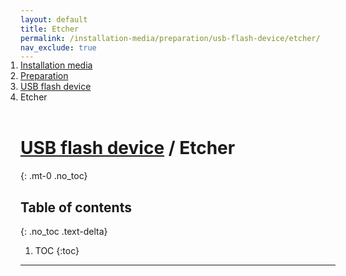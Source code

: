 ```yaml
---
layout: default
title: Etcher
permalink: /installation-media/preparation/usb-flash-device/etcher/
nav_exclude: true
---
```


<ol class="breadcrumb-nav-list" style="padding-left:0; position:relative; top:-17px;">
    <li class="breadcrumb-nav-list-item"><a href="https://chaosdynamix.github.io/Andromeda/installation-media/">Installation media</a></li>
    <li class="breadcrumb-nav-list-item"><a href="https://chaosdynamix.github.io/Andromeda/installation-media/preparation/">Preparation</a></li>
    <li class="breadcrumb-nav-list-item"><a href="https://chaosdynamix.github.io/Andromeda/installation-media/preparation/usb-flash-device/">USB flash device</a></li>
    <li class="breadcrumb-nav-list-item"><span>Etcher</span></li>
</ol>

# [USB flash device](/Andromeda/installation-media/preparation/usb-flash-device/) / Etcher
{: .mt-0 .no_toc}

## Table of contents
{: .no_toc .text-delta}

1. TOC
{:toc}

---
